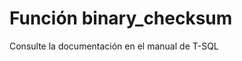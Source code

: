 ﻿---
FunctionName: "binary_checksum"
FunctionType: "SQL"
Autogenerated: true
---

# Función  binary_checksum

Consulte la documentación en el manual de T-SQL
